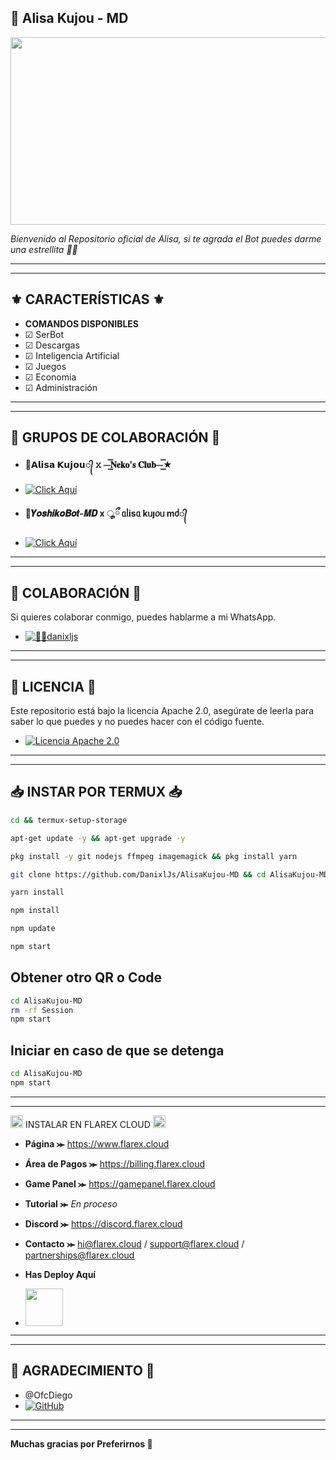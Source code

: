 ## 🤍 Alisa Kujou - MD

<img src="https://telegra.ph/file/31ac18648a2b90736492a.jpg" width="730" height="300">

*Bienvenido al Repositorio oficial de Alisa, si te agrada el Bot puedes darme una estrellita 🌟🤍*

---
---

## ⚜️ CARACTERÍSTICAS ⚜️

- **COMANDOS DISPONIBLES**
- ☑ SerBot
- ☑ Descargas 
- ☑ Inteligencia Artificial
- ☑ Juegos
- ☑ Economia 
- ☑ Administración

---
---

## 💠 GRUPOS DE COLABORACIÓN 💠

- **🤍𝗔𝗹𝗶𝘀𝗮 𝗞𝘂𝗷𝗼𝘂​᭄ 𝚡 ⏤͟͟͞͞𝐍𝐞𝐤𝐨'𝐬 𝐂𝐥𝐮𝐛⏤͟͟͞͞★**
- [![Click Aquí](https://img.shields.io/badge/Click-Aqui-25D366?style=for-the-badge&logo=whatsapp&logoColor=white)](https://chat.whatsapp.com/Kbj38zCqOvqH9KM5bRH1Hb)

- **🌸𝒀𝒐𝒔𝒉𝒊𝒌𝒐𝑩𝒐𝒕-𝑴𝑫 x ೄྀ ᥲᥣіsᥲ kᥙȷ᥆ᥙ mძ​᭄**
- [![Click Aquí](https://img.shields.io/badge/Click-Aqui-25D366?style=for-the-badge&logo=whatsapp&logoColor=white)](https://chat.whatsapp.com/GvJAupaHXTQDNivZIa2l5D)

---
---

## 👤 COLABORACIÓN 👤

Si quieres colaborar conmigo, puedes hablarme a mi WhatsApp.

- [![👨‍💻danixljs](https://img.shields.io/badge/👨‍💻danixljs-25D366?style=for-the-badge&logo=whatsapp&logoColor=white)](https://wa.me/595983799436)

---
---

## 📝 LICENCIA 📝

Este repositorio está bajo la licencia Apache 2.0, asegúrate de leerla para saber lo que puedes y no puedes hacer con el código fuente.

- [![Licencia Apache 2.0](https://img.shields.io/badge/Licencia-Apache%202.0-blue?style=for-the-badge)](LICENSE)

---
---

## 📥 INSTAR POR TERMUX 📥

```bash
cd && termux-setup-storage
```

```bash
apt-get update -y && apt-get upgrade -y
```

```bash
pkg install -y git nodejs ffmpeg imagemagick && pkg install yarn 
```

```bash
git clone https://github.com/DanixlJs/AlisaKujou-MD && cd AlisaKujou-MD
```

```bash
yarn install
```

```bash
npm install
```

```bash
npm update
```

```bash
npm start
``` 

## Obtener otro QR o Code
```bash
cd AlisaKujou-MD
rm -rf Session
npm start
```

## Iniciar en caso de que se detenga

```bash
cd AlisaKujou-MD
npm start
```

---
---

<img src="https://telegra.ph/file/ffbadfeffeff214a032d2.jpg" width="20" height="20"> INSTALAR EN FLAREX CLOUD <img src="https://telegra.ph/file/ffbadfeffeff214a032d2.jpg" width="20" height="20">

- **Página ⪼** https://www.flarex.cloud
- **Área de Pagos ⪼** https://billing.flarex.cloud
- **Game Panel ⪼** https://gamepanel.flarex.cloud
- **Tutorial ⪼** _En proceso_
- **Discord ⪼** https://discord.flarex.cloud
- **Contacto ⪼** hi@flarex.cloud / support@flarex.cloud / partnerships@flarex.cloud

- **Has Deploy Aquí**
- <a href="https://www.flarex.cloud"><img src="https://cdn.flarex.cloud/deploy.png" height="60px"></a>

---
---

## 🍃 AGRADECIMIENTO 🍃
- @OfcDiego
- [![GitHub](https://img.shields.io/badge/GitHub-OfcDiego-blue?logo=github)](https://github.com/OfcDiego)

---
---

**Muchas gracias por Preferirnos 🤍**
